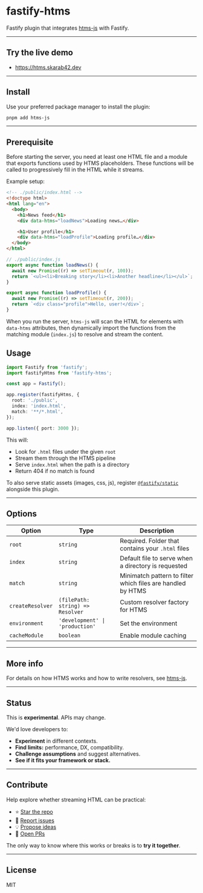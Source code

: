 # fastify-htms

Fastify plugin that integrates [htms-js](https://github.com/skarab42/htms-js) with Fastify.

---

## Try the live demo

- https://htms.skarab42.dev

---

## Install

Use your preferred package manager to install the plugin:

```bash
pnpm add htms-js
```

---

## Prerequisite

Before starting the server, you need at least one HTML file and a module that exports functions used by HTMS placeholders. These functions will be called to progressively fill in the HTML while it streams.

Example setup:

```html
<!-- ./public/index.html -->
<!doctype html>
<html lang="en">
  <body>
    <h1>News feed</h1>
    <div data-htms="loadNews">Loading news…</div>

    <h1>User profile</h1>
    <div data-htms="loadProfile">Loading profile…</div>
  </body>
</html>
```

```js
// ./public/index.js
export async function loadNews() {
  await new Promise((r) => setTimeout(r, 100));
  return `<ul><li>Breaking story</li><li>Another headline</li></ul>`;
}

export async function loadProfile() {
  await new Promise((r) => setTimeout(r, 200));
  return `<div class="profile">Hello, user!</div>`;
}
```

When you run the server, `htms-js` will scan the HTML for elements with `data-htms` attributes, then dynamically import the functions from the matching module (`index.js`) to resolve and stream the content.

## Usage

```ts
import Fastify from 'fastify';
import fastifyHtms from 'fastify-htms';

const app = Fastify();

app.register(fastifyHtms, {
  root: './public',
  index: 'index.html',
  match: '**/*.html',
});

app.listen({ port: 3000 });
```

This will:

- Look for `.html` files under the given `root`
- Stream them through the HTMS pipeline
- Serve `index.html` when the path is a directory
- Return 404 if no match is found

To also serve static assets (images, css, js), register [`@fastify/static`](https://github.com/fastify/fastify-static) alongside this plugin.

---

## Options

| Option           | Type                             | Description                                                 |
| ---------------- | -------------------------------- | ----------------------------------------------------------- |
| `root`           | `string`                         | Required. Folder that contains your `.html` files           |
| `index`          | `string`                         | Default file to serve when a directory is requested         |
| `match`          | `string`                         | Minimatch pattern to filter which files are handled by HTMS |
| `createResolver` | `(filePath: string) => Resolver` | Custom resolver factory for HTMS                            |
| `environment`    | `'development' \| 'production'`  | Set the environment                                         |
| `cacheModule`    | `boolean`                        | Enable module caching                                       |

---

## More info

For details on how HTMS works and how to write resolvers, see [htms-js](https://github.com/skarab42/htms-js/tree/main/packages/htms-js).

---

## Status

This is **experimental**. APIs may change.

We'd love developers to:

- **Experiment** in different contexts.
- **Find limits:** performance, DX, compatibility.
- **Challenge assumptions** and suggest alternatives.
- **See if it fits your framework or stack.**

---

## Contribute

Help explore whether streaming HTML can be practical:

- ⭐ [Star the repo](https://github.com/skarab42/htms-js)
- 🐛 [Report issues](https://github.com/skarab42/htms-js/issues)
- 💡 [Propose ideas](https://github.com/skarab42/htms-js/discussions)
- 🙏 [Open PRs](https://github.com/skarab42/htms-js/pulls)

The only way to know where this works or breaks is to **try it together**.

---

## License

MIT
